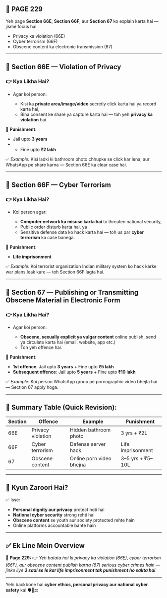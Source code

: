 ## 📄 **PAGE 229**

Yeh page **Section 66E**, **Section 66F**, aur **Section 67** ko explain karta hai — jisme focus hai:

* Privacy ka violation (66E)
* Cyber terrorism (66F)
* Obscene content ka electronic transmission (67)

---

## 🔹 **Section 66E — Violation of Privacy**

### 👉 Kya Likha Hai?

* Agar koi person:

  * Kisi ka **private area/image/video** secretly click karta hai ya record karta hai,
  * Bina consent ke share ya capture karta hai — toh yeh **privacy ka violation** hai.

📌 **Punishment**:

* Jail upto **3 years**
* * Fine upto **₹2 lakh**

✅ *Example:* Kisi ladki ki bathroom photo chhupke se click kar lena, aur WhatsApp pe share karna — Section 66E ka clear case hai.

---

## 🔹 **Section 66F — Cyber Terrorism**

### 👉 Kya Likha Hai?

* Koi person agar:

  * **Computer network ka misuse karta hai** to threaten national security,
  * Public order disturb karta hai, ya
  * Sensitive defense data ko hack karta hai — toh us par **cyber terrorism** ka case banega.

📌 **Punishment**:

* **Life imprisonment**

✅ *Example:* Koi terrorist organization Indian military system ko hack karke war plans leak kare — toh Section 66F lagta hai.

---

## 🔹 **Section 67 — Publishing or Transmitting Obscene Material in Electronic Form**

### 👉 Kya Likha Hai?

* Agar koi person:

  * **Obscene, sexually explicit ya vulgar content** online publish, send ya circulate karta hai (email, website, app etc.)
  * Toh yeh offence hai.

📌 **Punishment**:

* **1st offence**: Jail upto **3 years** + Fine upto **₹5 lakh**
* **Subsequent offence**: Jail upto **5 years** + Fine upto **₹10 lakh**

✅ *Example:* Koi person WhatsApp group pe pornographic video bhejta hai — Section 67 apply hoga.

---

## 🧩 **Summary Table (Quick Revision):**

| Section | Offence           | Example                  | Punishment        |
| ------- | ----------------- | ------------------------ | ----------------- |
| 66E     | Privacy violation | Hidden bathroom photo    | 3 yrs + ₹2L       |
| 66F     | Cyber terrorism   | Defense server hack      | Life imprisonment |
| 67      | Obscene content   | Online porn video bhejna | 3–5 yrs + ₹5–10L  |

---

## 🔹 **Kyun Zaroori Hai?**

✅ Isse:

* **Personal dignity aur privacy** protect hoti hai
* **National cyber security** strong rehti hai
* **Obscene content** se youth aur society protected rehte hain
* Online platforms accountable bante hain

---

## ✅ **Ek Line Mein Overview**

📌 **Page 229:**
👉 *Yeh batata hai ki privacy ka violation (66E), cyber terrorism (66F), aur obscene content publish karna (67) serious cyber crimes hain — jinke liye **3 saal se le kar life imprisonment tak punishment ho sakta hai**.*

---

Yehi backbone hai **cyber ethics, personal privacy aur national cyber safety** ka! 🛡️📵⚖️
